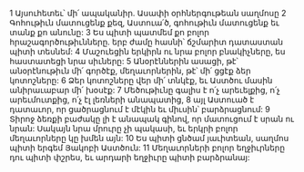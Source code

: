 1 Այսուհետեւ՝ մի՛ ապականիր. Ասափի օրհներգութեան սաղմոսը
2 Գոհութիւն մատուցենք քեզ, Աստուա՛ծ,
գոհութիւն մատուցենք եւ տանք քո անունը:
3 Ես պիտի պատմեմ քո բոլոր հրաշագործութիւնները.
երբ ժամը հասնի՝ ճշմարիտ դատաստան պիտի տեսնեմ:
4 Մաշուեցին երկիրն ու նրա բոլոր բնակիչները,
ես հաստատեցի նրա սիւները:
5 Անօրէններին ասացի, թէ՝ անօրէնութիւն մի՛ գործէք,
մեղաւորներին, թէ՝ մի՛ ցցէք ձեր կոտոշները:
6 Ձեր կոտոշները վեր մի՛ տնկէք,
եւ Աստծու մասին անիրաւաբար մի՛ խօսէք:
7 Մեծութիւնը գալիս է ո՛չ արեւելքից,
ո՛չ արեւմուտքից, ո՛չ էլ լեռների անապատից,
8 այլ Աստուած է դատաւոր,
որ ցածրացնում է մէկին եւ միւսին՝ բարձրացնում:
9 Տիրոջ ձեռքի բաժակը լի է անապակ գինով,
որ մատուցում է սրան ու նրան:
Սակայն նրա մրուրը չի պակասի,
եւ երկրի բոլոր մեղաւորները կը խմեն այն:
10 Ես պիտի ցնծամ յաւիտեան,
սաղմոս պիտի երգեմ Յակոբի Աստծուն:
11 Մեղաւորների բոլոր եղջիւրները դու պիտի փշրես,
եւ արդարի եղջիւրը պիտի բարձրանայ:
